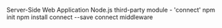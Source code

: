 Server-Side Web Application
    Node.js third-party module - 'connect'
    npm init
    npm install connect --save
    connect middleware